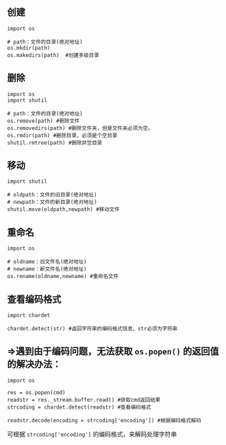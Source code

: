 ## 创建
```
import os

# path：文件的目录(绝对地址)
os.mkdir(path)
os.makedirs(path)  #创建多级目录
```

## 删除
```
import os
import shutil

# path：文件的目录(绝对地址)
os.remove(path) #删除文件
os.removedirs(path) #删除文件夹，但是文件夹必须为空。
os.rmdir(path) #删除目录，必须是个空目录
shutil.rmtree(path) #删除非空目录
```

## 移动
```
import shutil

# oldpath：文件的旧目录(绝对地址)
# newpath：文件的新目录(绝对地址)
shutil.move(oldpath,newpath) #移动文件
```

## 重命名
```
import os

# oldname：旧文件名(绝对地址)
# newname：新文件名(绝对地址)
os.rename(oldname,newname) #重命名文件
```

## 查看编码格式
```
import chardet

chardet.detect(str) #返回字符串的编码格式信息，str必须为字符串
```

## =>遇到由于编码问题，无法获取 `os.popen()` 的返回值的解决办法：
```
import os

res = os.popen(cmd)
readstr = res._stream.buffer.read() #获取cmd返回结果
strcoding = chardet.detect(readstr) #查看编码格式

readstr.decode(encoding = strcoding['encoding']) #根据编码格式解码
```
可根据 `strcoding['encoding']` 的编码格式，来解码处理字符串